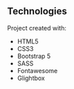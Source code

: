 
## Technologies

Project created with:

- HTML5
- CSS3
- Bootstrap 5
- SASS
- Fontawesome
- Glightbox

